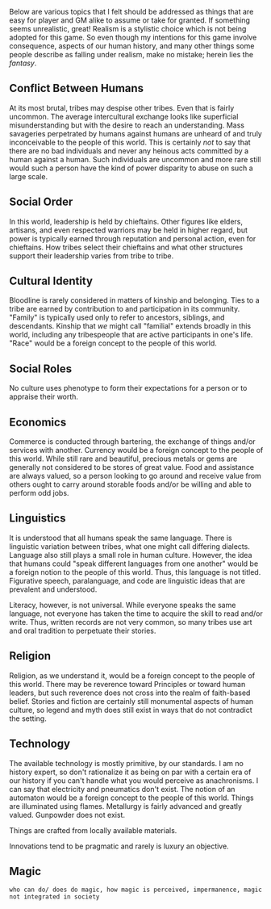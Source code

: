 Below are various topics that I felt should be addressed as things that are easy for player and GM alike to assume or take for granted. If something seems unrealistic, great! Realism is a stylistic choice which is not being adopted for this game. So even though my intentions for this game involve consequence, aspects of our human history, and many other things some people describe as falling under realism, make no mistake; herein lies the *fantasy*.
## Conflict Between Humans
At its most brutal, tribes may despise other tribes. Even that is fairly uncommon. The average intercultural exchange looks like superficial misunderstanding but with the desire to reach an understanding. Mass savageries perpetrated by humans against humans are unheard of and truly inconceivable to the people of this world. This is certainly *not* to say that there are no bad individuals and never any heinous acts committed by a human against a human. Such individuals are uncommon and more rare still would such a person have the kind of power disparity to abuse on such a large scale.
## Social Order
In this world, leadership is held by chieftains. Other figures like elders, artisans, and even respected warriors may be held in higher regard, but power is typically earned through reputation and personal action, even for chieftains. How tribes select their chieftains and what other structures support their leadership varies from tribe to tribe.
## Cultural Identity
Bloodline is rarely considered in matters of kinship and belonging. Ties to a tribe are earned by contribution to and participation in its community. "Family" is typically used only to refer to ancestors, siblings, and descendants. Kinship that *we* might call "familial" extends broadly in this world, including any tribespeople that are active participants in one's life. "Race" would be a foreign concept to the people of this world.
## Social Roles
No culture uses phenotype to form their expectations for a person or to appraise their worth.
## Economics
Commerce is conducted through bartering, the exchange of things and/or services with another. Currency would be a foreign concept to the people of this world. While still rare and beautiful, precious metals or gems are generally not considered to be stores of great value. Food and assistance are always valued, so a person looking to go around and receive value from others ought to carry around storable foods and/or be willing and able to perform odd jobs.
## Linguistics
It is understood that all humans speak the same language. There is linguistic variation between tribes, what one might call differing dialects. Language also still plays a small role in human culture. However, the idea that humans could "speak different languages from one another" would be a foreign notion to the people of this world. Thus, this language is not titled. Figurative speech, paralanguage, and code are linguistic ideas that are prevalent and understood.

Literacy, however, is not universal. While everyone speaks the same language, not everyone has taken the time to acquire the skill to read and/or write. Thus, written records are not very common, so many tribes use art and oral tradition to perpetuate their stories.
## Religion
Religion, as we understand it, would be a foreign concept to the people of this world. There may be reverence toward Principles or toward human leaders, but such reverence does not cross into the realm of faith-based belief. Stories and fiction are certainly still monumental aspects of human culture, so legend and myth does still exist in ways that do not contradict the setting.
## Technology
The available technology is mostly primitive, by our standards. I am no history expert, so don't rationalize it as being on par with a certain era of our history if you can't handle what you would perceive as anachronisms. I can say that electricity and pneumatics don't exist. The notion of an automaton would be a foreign concept to the people of this world. Things are illuminated using flames. Metallurgy is fairly advanced and greatly valued. Gunpowder does not exist.

Things are crafted from locally available materials.

Innovations tend to be pragmatic and rarely is luxury an objective.
## Magic
`who can do/ does do magic, how magic is perceived, impermanence, magic not integrated in society`

